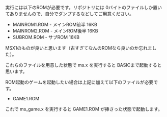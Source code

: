 実行には以下のROMが必要です。リポジトリには 0バイトのファイルしか置いてありませんので、自分でダンプするなどしてご用意ください。

* MAINROM1.ROM - メインROM前半 16KB
* MAINROM2.ROM - メインROM後半 16KB
* SUBROM.ROM - サブROM 16KB

MSX1のものが良いと思います（古すぎてなんのROMなら良いのか忘れました）。

これらのファイルを用意した状態で ms.x を実行すると BASICまで起動すると思います。

ROM起動のゲームを起動したい場合は上記に加えて以下のファイルが必要です。

* GAME1.ROM

これで ms_game.x を実行すると GAME1.ROM が挿さった状態で起動します。